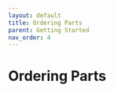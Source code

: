 ```yaml
---
layout: default
title: Ordering Parts
parent: Getting Started
nav_order: 4
---
```


# Ordering Parts
